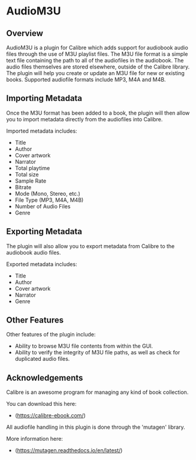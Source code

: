 # AudioM3U
## Overview
AudioM3U is a plugin for Calibre which adds support for audiobook audio files through the use of M3U playlist files. 
The M3U file format is a simple text file containing the path to all of the audiofiles in the audiobook. The audio files
themselves are stored elsewhere, outside of the Calibre library. The plugin
will help you create or update an M3U file for new or existing books. Supported audiofile formats include 
MP3, M4A and M4B.

## Importing Metadata
Once the M3U format has been added to a book,
the plugin will then allow you to import metadata directly from the audiofiles into Calibre.

Imported metadata includes:
- Title
- Author
- Cover artwork
- Narrator
- Total playtime
- Total size
- Sample Rate
- Bitrate
- Mode (Mono, Stereo, etc.)
- File Type (MP3, M4A, M4B)
- Number of Audio Files
- Genre

## Exporting Metadata
The plugin will also allow you to export metadata from Calibre to the audiobook audio files.

Exported metadata includes:
- Title
- Author
- Cover artwork
- Narrator
- Genre

## Other Features

Other features of the plugin include:
- Ability to browse M3U file contents from within the GUI.
- Ability to verify the integrity of M3U file paths, as well as check for duplicated audio files.

## Acknowledgements
Calibre is an awesome program for managing any kind of book collection. 

You can download this here:
* (https://calibre-ebook.com/)

All audiofile handling in this plugin is done through the 'mutagen' library. 

More information here:
* (https://mutagen.readthedocs.io/en/latest/)

